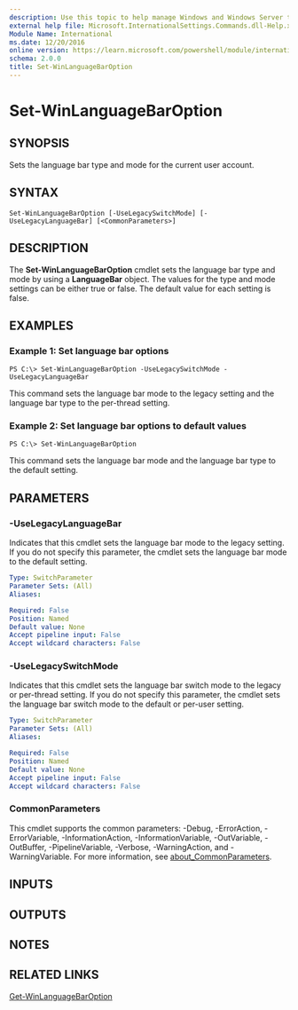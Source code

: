 ```yaml
---
description: Use this topic to help manage Windows and Windows Server technologies with Windows PowerShell.
external help file: Microsoft.InternationalSettings.Commands.dll-Help.xml
Module Name: International
ms.date: 12/20/2016
online version: https://learn.microsoft.com/powershell/module/international/set-winlanguagebaroption?view=windowsserver2025-ps&wt.mc_id=ps-gethelp
schema: 2.0.0
title: Set-WinLanguageBarOption
---
```


# Set-WinLanguageBarOption

## SYNOPSIS
Sets the language bar type and mode for the current user account.

## SYNTAX

```
Set-WinLanguageBarOption [-UseLegacySwitchMode] [-UseLegacyLanguageBar] [<CommonParameters>]
```

## DESCRIPTION
The **Set-WinLanguageBarOption** cmdlet sets the language bar type and mode by using a **LanguageBar** object.
The values for the type and mode settings can be either true or false.
The default value for each setting is false.

## EXAMPLES

### Example 1: Set language bar options
```
PS C:\> Set-WinLanguageBarOption -UseLegacySwitchMode -UseLegacyLanguageBar
```

This command sets the language bar mode to the legacy setting and the language bar type to the per-thread setting.

### Example 2: Set language bar options to default values
```
PS C:\> Set-WinLanguageBarOption
```

This command sets the language bar mode and the language bar type to the default setting.

## PARAMETERS

### -UseLegacyLanguageBar
Indicates that this cmdlet sets the language bar mode to the legacy setting.
If you do not specify this parameter, the cmdlet sets the language bar mode to the default setting.

```yaml
Type: SwitchParameter
Parameter Sets: (All)
Aliases:

Required: False
Position: Named
Default value: None
Accept pipeline input: False
Accept wildcard characters: False
```

### -UseLegacySwitchMode
Indicates that this cmdlet sets the language bar switch mode to the legacy or per-thread setting.
If you do not specify this parameter, the cmdlet sets the language bar switch mode to the default or per-user setting.

```yaml
Type: SwitchParameter
Parameter Sets: (All)
Aliases:

Required: False
Position: Named
Default value: None
Accept pipeline input: False
Accept wildcard characters: False
```

### CommonParameters
This cmdlet supports the common parameters: -Debug, -ErrorAction, -ErrorVariable, -InformationAction, -InformationVariable, -OutVariable, -OutBuffer, -PipelineVariable, -Verbose, -WarningAction, and -WarningVariable. For more information, see [about_CommonParameters](https://go.microsoft.com/fwlink/?LinkID=113216).

## INPUTS

## OUTPUTS

## NOTES

## RELATED LINKS

[Get-WinLanguageBarOption](./Get-WinLanguageBarOption.md)


